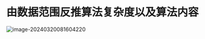 # 由数据范围反推算法复杂度以及算法内容

![image-20240320081604220](https://gitee.com/LowProfile666/image-bed/raw/master/img/202403200816310.png)

